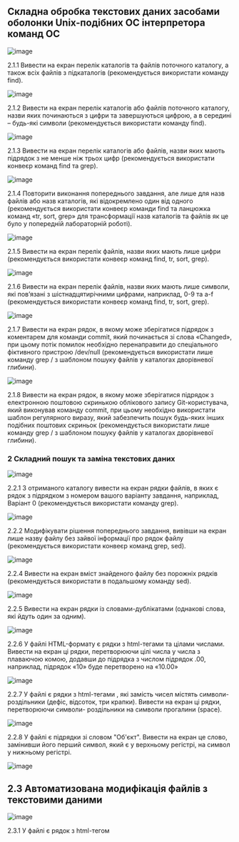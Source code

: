 ## Складна обробка текстових даних засобами оболонки Unix-подібних ОС інтерпретора команд ОС

![image](https://github.com/KDVDimak/WebAR-Template-/assets/162099821/e7293fb8-0d1f-446b-b305-1816b76f74e4)

2.1.1 Вивести на екран перелік каталогів та файлів поточного каталогу, а також всіх файлів з підкаталогів (рекомендується використати команду find).

![image](https://github.com/KDVDimak/WebAR-Template-/assets/162099821/a642016e-2504-4bec-9cf0-0a4a338a82f2)

2.1.2 Вивести на екран перелік каталогів або файлів поточного каталогу, назви яких починаються з цифри та завершуються цифрою, а в середині – будь-які символи (рекомендується використати команду find).

![image](https://github.com/KDVDimak/WebAR-Template-/assets/162099821/458801fb-fcd0-47e9-9558-eef2124d718d)

2.1.3 Вивести на екран перелік каталогів або файлів, назви яких мають підрядок з не менше ніж трьох цифр (рекомендується використати конвеєр команд find та grep).

![image](https://github.com/KDVDimak/WebAR-Template-/assets/162099821/3a82d0cf-1246-4720-a836-35baac62618b)

2.1.4 Повторити виконання попереднього завдання, але лише для назв файлів або назв каталогів, які відокремлено один від одного (рекомендується використати конвеєр команди find та ланцюжка команд «tr, sort, grep» для трансформації назв каталогів та файлів як це було у попередній лабораторній роботі).

![image](https://github.com/KDVDimak/WebAR-Template-/assets/162099821/63b2a05e-fe97-4bc6-aba0-9bb3803f5707)

2.1.5 Вивести на екран перелік файлів, назви яких мають лише цифри (рекомендується використати конвеєр команд find, tr, sort, grep).

![image](https://github.com/KDVDimak/WebAR-Template-/assets/162099821/36e0e8e7-5b99-42f9-acd5-32bba95d94b4)

2.1.6 Вивести на екран перелік файлів, назви яких мають лише символи, які пов’язані з шістнадцятирічними цифрами, наприклад, 0-9 та a-f (рекомендується використати конвеєр команд find, tr, sort, grep).

![image](https://github.com/KDVDimak/WebAR-Template-/assets/162099821/b046eff4-58f0-48cf-bed7-7b97e2d26e6c)

2.1.7 Вивести на екран рядок, в якому може зберігатися підрядок з коментарем для команди commit, який починається зі слова «Changed», при цьому потік помилок необхідно перенаправити до спеціального фіктивного пристрою /dev/null (рекомендується використати лише команду grep / з шаблоном пошуку файлів у каталогах дворівневої глибини).

![image](https://github.com/KDVDimak/WebAR-Template-/assets/162099821/ce840969-4c77-44c5-8a48-80cf908d28ed)

2.1.8 Вивести на екран рядок, в якому може зберігатися підрядок з електронною поштовою скринькою облікового запису Git-користувача, який виконував команду commit, при цьому необхідно використати шаблон регулярного виразу, який забезпечить пошук будь-яких інших подібних поштових скриньок (рекомендується використати лише команду grep / з шаблоном пошуку файлів у каталогах дворівневої глибини).

### 2 Складний пошук та заміна текстових даних

![image](https://github.com/KDVDimak/WebAR-Template-/assets/162099821/25992707-dc39-4630-b535-375877e8ffdc)

2.2.1 З отриманого каталогу вивести на екран рядки файлів, в яких є рядок з підрядком з номером вашого варіанту завдання, наприклад, Варіант 0 (рекомендується використати команду grep).

![image](https://github.com/KDVDimak/WebAR-Template-/assets/162099821/4eec30e0-353e-459d-8597-4bd908d84134)

2.2.2 Модифікувати рішення попереднього завдання, вивівши на екран лише назву файлу без зайвої інформації про рядок файлу (рекомендується використати конвеєр команд grep, sed).

![image](https://github.com/KDVDimak/WebAR-Template-/assets/162099821/2dfd618a-b170-4e74-9160-9cc67bbe77d4)

2.2.4 Вивести на екран вміст знайденого файлу без порожніх рядків (рекомендується
використати в подальшому команду sed).

![image](https://github.com/KDVDimak/WebAR-Template-/assets/162099821/58256e38-3ce6-4496-9296-238ed7f8c545)

2.2.5 Вивести на екран рядки із словами-дублікатами (однакові слова, які йдуть один
за одним).

![image](https://github.com/KDVDimak/WebAR-Template-/assets/162099821/f20ab1df-4b5b-40be-825c-4e4303ef7a0c)

2.2.6 У файлі HTML-формату є рядки з html-тегами <td> та цілами числами. Вивести
на екран ці рядки, перетворюючи цілі числа у числа з плаваючою комою, додавши до підрядка
з числом підрядок .00, наприклад, підрядок «10» буде перетворено на «10.00»

![image](https://github.com/KDVDimak/WebAR-Template-/assets/162099821/cfa1ac52-a723-415f-a1b0-644d3c559fa8)

2.2.7 У файлі є рядки з html-тегами <td>, які замість чисел містять символи-
роздільники (дефіс, відсоток, три крапки). Вивести на екран ці рядки, перетворюючи символи-
роздільники на символи прогалини (space).

![image](https://github.com/KDVDimak/WebAR-Template-/assets/162099821/e794f734-80fa-4c7e-ac15-93f773a66879)

2.2.8 У файлі є підрядки зі словом "Об'єкт". Вивести на екран це слово, замінивши
його перший символ, який є у верхньому регістрі, на символ у нижньому регістрі.

![image](https://github.com/KDVDimak/WebAR-Template-/assets/162099821/9787898d-7a93-4b5d-be58-77259ff898c8)

## 2.3 Автоматизована модифікація файлів з текстовими даними

![image](https://github.com/KDVDimak/WebAR-Template-/assets/162099821/7c999d4d-5935-4804-8af2-cd2e07f6f1af)

2.3.1 У файлі є рядок з html-тегом <title>. Видалити з цього рядка цифри, які
розміщено наприкінці рядка.

![image](https://github.com/KDVDimak/WebAR-Template-/assets/162099821/025f5a2e-e484-40b2-9dad-b2be71a16abe)

2.3.2 У файлі є рядок з html-тегом <title>. Додати після цього рядка новий рядок, який
містить наступне: "<h1>Таблиця оновлено автоматично. Автор - ПІБ, група</h1>"
(рекомендується додати за номером, який заздалегіть визначено попердньою командою sed
наприклад, після 4-го рядку).

![image](https://github.com/KDVDimak/WebAR-Template-/assets/162099821/ff57be76-6ead-429c-9a17-383bab451a9f)

2.3.3Видалити з файлу всі порожні рядки.

![image](https://github.com/KDVDimak/WebAR-Template-/assets/162099821/6000451c-18f6-4ec0-8427-24ae8ecd64e5)

2.3.4Видалити з файлу слова-дублікати.

![image](https://github.com/KDVDimak/WebAR-Template-/assets/162099821/8340b0b8-1ec9-472d-b5ac-0baf0e0f923c)

2.3.5 Об’єднати команди SED, створені у попередніх завданнях, в окремий текстовий
файл з назвою за шаблоном surname.sed, де surname – ваше прізвище латинськими літерами.
Виконати утиліту SED з читанням команд зі створенного файлу.

![image](https://github.com/KDVDimak/WebAR-Template-/assets/162099821/12fa5d9d-8aac-4bda-94f7-b6c29ad44e9b)


